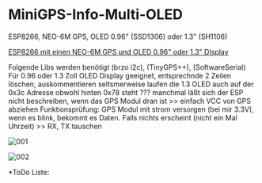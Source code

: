 # MiniGPS-Info-Multi-OLED
ESP8266, NEO-6M GPS, OLED 0.96" (SSD1306) oder 1.3" (SH1106)


<a href="https://youtu.be/z9Ir-hZvLQg">ESP8266 mit einen NEO-6M GPS und OLED 0.96" oder 1.3" DIsplay</a>


Folgende Libs werden benötigt (brzo i2c), (TinyGPS++), (SoftwareSerial)
Für 0.96 oder 1.3 Zoll OLED Display geeignet, entsprechnde 2 Zeilen löschen, auskommentieren
seltsmerweise laufen die 1.3 OLED auch auf der 0x3c Adresse obwohl hinten 0x78 steht ???
manchmal läßt sich der ESP nicht beschreiben, wenn das GPS Modul dran ist >> einfach VCC von GPS abziehen
Funktionsprüfung: GPS Modul mit strom versorgen (bei mir 3.3V), wenn es blink, bekommt es Daten. Falls nichts erscheint (nicht ein Mal Uhrzeit) >> RX, TX tauschen

![001](https://user-images.githubusercontent.com/35377000/34887293-43c720e6-f7c6-11e7-91c8-a552c8d1847b.jpg)

![002](https://user-images.githubusercontent.com/35377000/34887318-5f641c96-f7c6-11e7-8bf4-2821acfe8d32.jpg)

*ToDo Liste:

